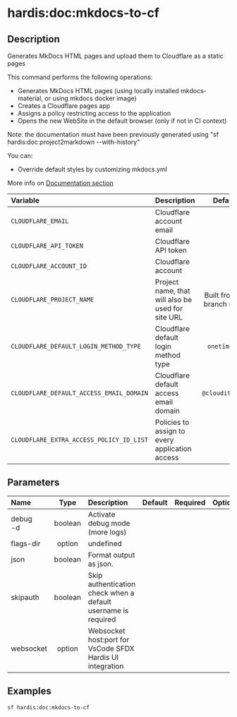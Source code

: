 <!-- This file has been generated with command 'sf hardis:doc:plugin:generate'. Please do not update it manually or it may be overwritten -->
# hardis:doc:mkdocs-to-cf

## Description

Generates MkDocs HTML pages and upload them to Cloudflare as a static pages

This command performs the following operations:

- Generates MkDocs HTML pages (using locally installed mkdocs-material, or using mkdocs docker image)
- Creates a Cloudflare pages app
- Assigns a policy restricting access to the application
- Opens the new WebSite in the default browser (only if not in CI context)

Note: the documentation must have been previously generated using "sf hardis:doc:project2markdown --with-history"

You can:

- Override default styles by customizing mkdocs.yml

More info on [Documentation section](https://sfdx-hardis.cloudity.com/salesforce-project-documentation/)


| Variable                                 | Description                                       |          Default           |
|:-----------------------------------------|:--------------------------------------------------|:--------------------------:|
| `CLOUDFLARE_EMAIL`                       | Cloudflare account email                          |     <!--- Required -->     |
| `CLOUDFLARE_API_TOKEN`                   | Cloudflare API token                              |     <!--- Required -->     |
| `CLOUDFLARE_ACCOUNT_ID`                  | Cloudflare account                                |     <!--- Required -->     |
| `CLOUDFLARE_PROJECT_NAME`                | Project name, that will also be used for site URL | Built from git branch name |
| `CLOUDFLARE_DEFAULT_LOGIN_METHOD_TYPE`   | Cloudflare default login method type              |        `onetimepin`        |
| `CLOUDFLARE_DEFAULT_ACCESS_EMAIL_DOMAIN` | Cloudflare default access email domain            |      `@cloudity.com`       |
| `CLOUDFLARE_EXTRA_ACCESS_POLICY_ID_LIST` | Policies to assign to every application access    |     <!--- Optional -->     |



## Parameters

| Name         |  Type   | Description                                                   | Default | Required | Options |
|:-------------|:-------:|:--------------------------------------------------------------|:-------:|:--------:|:-------:|
| debug<br/>-d | boolean | Activate debug mode (more logs)                               |         |          |         |
| flags-dir    | option  | undefined                                                     |         |          |         |
| json         | boolean | Format output as json.                                        |         |          |         |
| skipauth     | boolean | Skip authentication check when a default username is required |         |          |         |
| websocket    | option  | Websocket host:port for VsCode SFDX Hardis UI integration     |         |          |         |

## Examples

```shell
sf hardis:doc:mkdocs-to-cf
```


